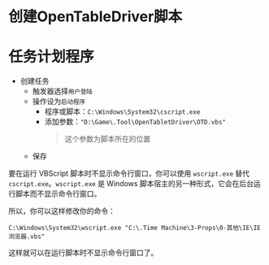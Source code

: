 # 创建OpenTableDriver脚本


# 任务计划程序

- 创建任务
	- 触发器选择`用户登陆`
	- 操作设为`启动程序`
		- 程序或脚本：`C:\Windows\System32\cscript.exe`
		- 添加参数：`"D:\Game\.Tool\OpenTabletDriver\OTD.vbs"`
			> 这个参数为脚本所在的位置
	- 保存


要在运行 VBScript 脚本时不显示命令行窗口，你可以使用 `wscript.exe` 替代 `cscript.exe`。`wscript.exe` 是 Windows 脚本宿主的另一种形式，它会在后台运行脚本而不显示命令行窗口。

所以，你可以这样修改你的命令：

```
C:\Windows\System32\wscript.exe "C:\.Time Machine\3-Props\0-其他\IE\IE浏览器.vbs"
```

这样就可以在运行脚本时不显示命令行窗口了。